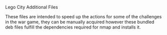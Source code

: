 Lego City Additional Files

These files are intended to speed up the actions for some of the challenges in the war game, they can be manually acquired however these bundled deb files fulfill the dependencies required for nmap and installs it.
